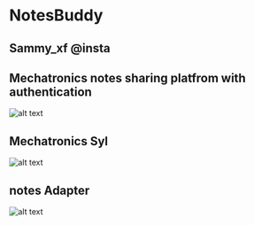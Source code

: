 # NotesBuddy
## Sammy_xf @insta
## Mechatronics notes sharing platfrom with authentication 
![alt text](https://i.imgur.com/F3OYXSg.png)
## Mechatronics Syl 
![alt text](https://i.imgur.com/o5JXLcp.png)
## notes Adapter 
![alt text](https://i.imgur.com/T5EQaP6.png)
